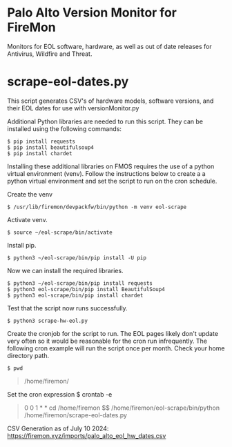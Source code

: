 # Palo Alto Version Monitor for FireMon
Monitors for EOL software, hardware, as well as out of date releases for Antivirus, Wildfire and Threat.



# scrape-eol-dates.py
This script generates CSV's of hardware models, software versions, and their EOL dates for use with versionMonitor.py 

Additional Python libraries are needed to run this script. They can be installed using the 
following commands: 
```console
$ pip install requests
$ pip install beautifulsoup4
$ pip install chardet
```
Installing these additional libraries on FMOS requires the use of a python virtual
environment (venv). Follow the instructions below to create a a python virtual environment 
and set the script to run on the cron schedule.

Create the venv
```console
$ /usr/lib/firemon/devpackfw/bin/python -m venv eol-scrape
```
Activate venv.
```console
$ source ~/eol-scrape/bin/activate
```
Install pip.
```console
$ python3 ~/eol-scrape/bin/pip install -U pip
```
Now we can install the required libraries.
```console
$ python3 ~/eol-scrape/bin/pip install requests
$ python3 eol-scrape/bin/pip install BeautifulSoup4
$ python3 eol-scrape/bin/pip install chardet 
```
Test that the script now runs successfully.
```console
$ python3 scrape-hw-eol.py 
```
Create the cronjob for the script to run. The EOL pages likely don't update very often 
so it would be reasonable for the cron run infrequently. The following cron example will 
run the script once per month. 
Check your home directory path.
```console
$ pwd
```
> /home/firemon/ 
 
Set the cron expression
$ crontab -e 
> 0 0 1 * * cd /home/firemon $$ /home/firemon/eol-scrape/bin/python /home/firemon/scrape-eol-dates.py

 
CSV Generation as of July 10 2024: https://firemon.xyz/imports/palo_alto_eol_hw_dates.csv 
